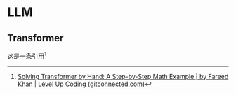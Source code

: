 # LLM


## Transformer

这是一条引用[^1]





[^1]: [Solving Transformer by Hand: A Step-by-Step Math Example | by Fareed Khan | Level Up Coding (gitconnected.com)](https://levelup.gitconnected.com/understanding-transformers-from-start-to-end-a-step-by-step-math-example-16d4e64e6eb1)


